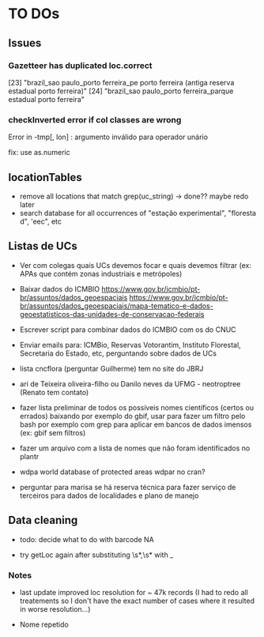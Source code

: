 # TO DOs

## Issues

### Gazetteer has duplicated loc.correct

[23] "brazil_sao paulo_porto ferreira_pe porto ferreira (antiga reserva estadual porto ferreira)"
[24] "brazil_sao paulo_porto ferreira_parque estadual porto ferreira"

### checkInverted error if col classes are wrong

Error in -tmp[, lon] : argumento inválido para operador unário

fix: use as.numeric

## locationTables

- remove all locations that match grep(uc_string) -> done?? maybe redo later
- search database for all occurrences of "estação experimental", "floresta d", 'eec", etc

## Listas de UCs

- Ver com colegas quais UCs devemos focar e quais devemos filtrar (ex: APAs que contém zonas industriais e metrópoles)
- Baixar dados do ICMBIO https://www.gov.br/icmbio/pt-br/assuntos/dados_geoespaciais https://www.gov.br/icmbio/pt-br/assuntos/dados_geoespaciais/mapa-tematico-e-dados-geoestatisticos-das-unidades-de-conservacao-federais
- Escrever script para combinar dados do ICMBIO com os do CNUC
- Enviar emails para: ICMBio, Reservas Votorantim, Instituto Florestal, Secretaria do Estado, etc, perguntando sobre dados de UCs
- lista cncflora (perguntar Guilherme) tem no site do JBRJ
- ari de Teixeira oliveira-filho ou Danilo neves da UFMG - neotroptree (Renato tem contato)
- fazer lista preliminar de todos os possíveis nomes científicos (certos ou errados) baixando por exemplo do gbif, usar para fazer um filtro pelo bash por exemplo com grep para aplicar em bancos de dados imensos (ex: gbif sem filtros)
- fazer um arquivo com a lista de nomes que não foram identificados no plantr
- wdpa world database of protected areas wdpar no cran?

- perguntar para marisa se há reserva técnica para fazer serviço de terceiros para dados de localidades e plano de manejo

## Data cleaning

- todo: decide what to do with barcode NA

- try getLoc again after substituting \\s*,\\s* with _

### Notes

- last update improved loc resolution for ~ 47k records (I had to redo all treatements so I don't have the exact number of cases where it resulted in worse resolution...)

- Nome repetido